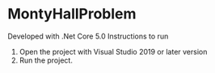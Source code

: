 # MontyHallProblem

Developed with .Net Core 5.0
Instructions to run
1. Open the project with Visual Studio 2019 or later version
2. Run the project.
